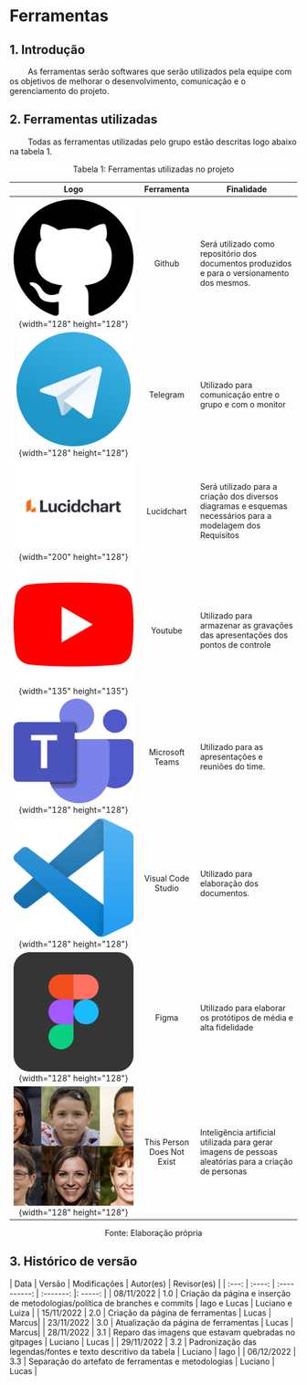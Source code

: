 # Ferramentas

## 1. Introdução

&emsp;&emsp; As ferramentas serão softwares que serão utilizados pela equipe com os objetivos de melhorar o desenvolvimento, comunicação e o gerenciamento do projeto.

## 2. Ferramentas utilizadas

&emsp;&emsp; Todas as ferramentas utilizadas pelo grupo estão descritas logo abaixo na tabela 1.

<div style="text-align: center">
<p>Tabela 1: Ferramentas utilizadas no projeto</p>
</div>

|                                            Logo                                             |         Ferramenta         | Finalidade                                                                                                  |
| :-----------------------------------------------------------------------------------------: | :------------------------: | ----------------------------------------------------------------------------------------------------------- |
|          ![logo github](../assets/logos/github-logo.png){width="128" height="128"}          |           Github           | Será utilizado como repositório dos documentos produzidos e para o versionamento dos mesmos.                |
|        ![logo telegram](../assets/logos/telegram-logo.png){width="128" height="128"}        |          Telegram          | Utilizado para comunicação entre o grupo e com o monitor                                                    |
|        ![logo lucidchart](../assets/logos/lucid-logo.png){width="200" height="128"}         |         Lucidchart         | Será utilizado para a criação dos diversos diagramas e esquemas necessários para a modelagem dos Requisitos |
|           ![logo youtube](../assets/logos/youtube.png){width="135" height="135"}            |          Youtube           | Utilizado para armazenar as gravações das apresentações dos pontos de controle                              |
|      ![logo Teams](../assets/logos/microsoft-teams-logo.png){width="128" height="128"}      |      Microsoft Teams       | Utilizado para as apresentações e reuniões do time.                                                         |
|            ![logo VSCode](../assets/logos/VSCode.png){width="128" height="128"}             |     Visual Code Studio     | Utilizado para elaboração dos documentos.                                                                   |
|           ![logo Figma](../assets/logos/figma-logo.png){width="128" height="128"}           |           Figma            | Utilizado para elaborar os protótipos de média e alta fidelidade                                            |
| ![logo thispersondoesnotexist](../assets/logos/fake_ai_faces.png){width="128" height="128"} | This Person Does Not Exist | Inteligência artificial utilizada para gerar imagens de pessoas aleatórias para a criação de personas       |

<figcaption align="center">Fonte: Elaboração própria</figcaption>

## 3. Histórico de versão

| Data  | Versão | Modificações | Autor(es) | Revisor(es) |
| :---: | :----: | :----------: | :-------: |: -----:    |
| 08/11/2022 | 1.0 | Criação da página e inserção de metodologias/política de branches e commits | Iago e Lucas | Luciano e Luiza |
| 15/11/2022 | 2.0 | Criação da página de ferramentas | Lucas | Marcus|
| 23/11/2022 | 3.0 | Atualização da página de ferramentas | Lucas | Marcus|
| 28/11/2022 | 3.1 | Reparo das imagens que estavam quebradas no gitpages | Luciano | Lucas |
| 29/11/2022 | 3.2 | Padronização das legendas/fontes e texto descritivo da tabela | Luciano | Iago |
| 06/12/2022 | 3.3 | Separação do artefato de ferramentas e metodologias | Luciano | Lucas |
